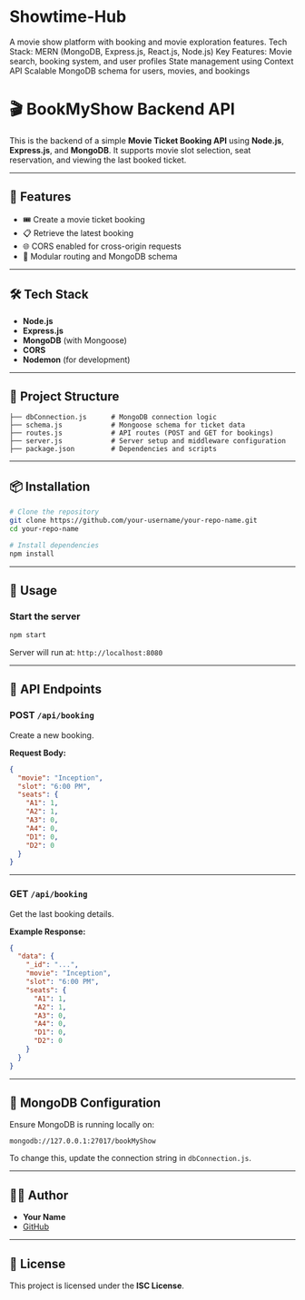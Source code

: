 # Showtime-Hub
A movie show platform with booking and movie exploration features. Tech Stack: MERN (MongoDB, Express.js, React.js, Node.js) Key Features:  Movie search, booking system, and user profiles  State management using Context API  Scalable MongoDB schema for users, movies, and bookings
# 🎬 BookMyShow Backend API

This is the backend of a simple **Movie Ticket Booking API** using **Node.js**, **Express.js**, and **MongoDB**. It supports movie slot selection, seat reservation, and viewing the last booked ticket.

---

## 🚀 Features

- 🎟️ Create a movie ticket booking
- 📋 Retrieve the latest booking
- 🌐 CORS enabled for cross-origin requests
- 🧩 Modular routing and MongoDB schema

---

## 🛠️ Tech Stack

- **Node.js**
- **Express.js**
- **MongoDB** (with Mongoose)
- **CORS**
- **Nodemon** (for development)

---

## 📁 Project Structure

```
├── dbConnection.js      # MongoDB connection logic
├── schema.js            # Mongoose schema for ticket data
├── routes.js            # API routes (POST and GET for bookings)
├── server.js            # Server setup and middleware configuration
├── package.json         # Dependencies and scripts
```

---

## 📦 Installation

```bash
# Clone the repository
git clone https://github.com/your-username/your-repo-name.git
cd your-repo-name

# Install dependencies
npm install
```

---

## 🧪 Usage

### Start the server

```bash
npm start
```

Server will run at: `http://localhost:8080`

---

## 📡 API Endpoints

### POST `/api/booking`

Create a new booking.

**Request Body:**

```json
{
  "movie": "Inception",
  "slot": "6:00 PM",
  "seats": {
    "A1": 1,
    "A2": 1,
    "A3": 0,
    "A4": 0,
    "D1": 0,
    "D2": 0
  }
}
```

---

### GET `/api/booking`

Get the last booking details.

**Example Response:**

```json
{
  "data": {
    "_id": "...",
    "movie": "Inception",
    "slot": "6:00 PM",
    "seats": {
      "A1": 1,
      "A2": 1,
      "A3": 0,
      "A4": 0,
      "D1": 0,
      "D2": 0
    }
  }
}
```

---

## 🔌 MongoDB Configuration

Ensure MongoDB is running locally on:

```
mongodb://127.0.0.1:27017/bookMyShow
```

To change this, update the connection string in `dbConnection.js`.

---

## 👨‍💻 Author

- **Your Name**
- [GitHub](https://github.com/your-username)

---

## 📄 License

This project is licensed under the **ISC License**.

